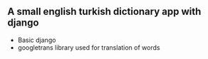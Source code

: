 ## A small english turkish dictionary app with django
- Basic django 
- googletrans library used for translation of words

